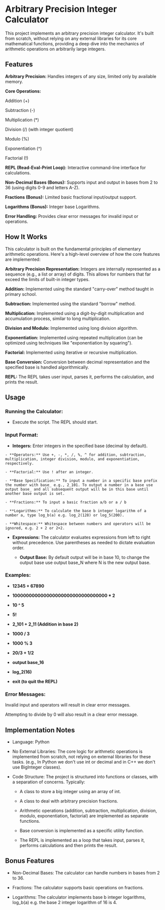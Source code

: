 # Arbitrary Precision Integer Calculator
This project implements an arbitrary precision integer calculator. It's built from scratch, without relying on any external libraries for its core mathematical functions, providing a deep dive into the mechanics of arithmetic operations on arbitrarily large integers.

## Features
**Arbitrary Precision:** Handles integers of any size, limited only by available memory.

**Core Operations:**

Addition (+)

Subtraction (-)

Multiplication (*)

Division (/) (with integer quotient)

Modulo (%)

Exponentiation (^)

Factorial (!)

**REPL (Read-Eval-Print Loop):** Interactive command-line interface for calculations.

**Non-Decimal Bases (Bonus):** Supports input and output in bases from 2 to 36 (using digits 0-9 and letters A-Z).

**Fractions (Bonus):** Limited basic fractional input/output support.

**Logarithms (Bonus):** Integer base Logarithms.

**Error Handling:** Provides clear error messages for invalid input or operations.

## How It Works
This calculator is built on the fundamental principles of elementary arithmetic operations. Here's a high-level overview of how the core features are implemented:

**Arbitrary Precision Representation:** Integers are internally represented as a sequence (e.g., a list or array) of digits. This allows for numbers that far exceed the limits of built-in integer types.

**Addition:** Implemented using the standard "carry-over" method taught in primary school.

**Subtraction:** Implemented using the standard "borrow" method.

**Multiplication:** Implemented using a digit-by-digit multiplication and accumulation process, similar to long multiplication.

**Division and Modulo:** Implemented using long division algorithm.

**Exponentiation:** Implemented using repeated multiplication (can be optimized using techniques like "exponentiation by squaring").

**Factorial:** Implemented using iterative or recursive multiplication.

**Base Conversion:** Conversion between decimal representation and the specified base is handled algorithmically.

**REPL:** The REPL takes user input, parses it, performs the calculation, and prints the result.

## Usage
 ### Running the Calculator:

   - Execute the script. The REPL should start.

 ### Input Format:

   - **Integers:** Enter integers in the specified base (decimal by default).

    - **Operators:** Use +, -, *, /, %, ^ for addition, subtraction, multiplication, integer division, modulo, and exponentiation, respectively.

    - **Factorial:** Use ! after an integer.

    - **Base Specification:** To input a number in a specific base prefix the number with base_ e.g., 2_101. To output a number in a base use output base_ and all subsequent output will be in this base until another base output is set.

    - **Fractions:** To input a basic fraction a/b or a / b

    - **Logarithms:** To calculate the base b integer logarithm of a number a, type log_b(a) e.g. log_2(128) or log_5(200).

    - **Whitespace:** Whitespace between numbers and operators will be ignored, e.g. 2 + 2 or 2+2.

- **Expressions:** The calculator evaluates expressions from left to right without precedence. Use parentheses as needed to dictate evaluation order.

    - **Output Base:** By default output will be in base 10, to change the output base use output base_N where N is the new output base.

### Examples:

- **12345 + 67890**

- **100000000000000000000000000000000 * 2**

- **10 ^ 5**

- **5!**

- **2_101 + 2_11 (Addition in base 2)**

- **1000 / 3**

- **1000 % 3**

- **20/3 + 1/2**

- **output base_16**

- **log_2(16)**

- **exit (to quit the REPL)**

### Error Messages:

Invalid input and operators will result in clear error messages.

Attempting to divide by 0 will also result in a clear error message.

## Implementation Notes
- Language: Python

- No External Libraries: The core logic for arithmetic operations is implemented from scratch, not relying on external libraries for these tasks. (e.g., In Python we don't use int or decimal and in C++ we don't use BigInteger classes).

- Code Structure: The project is structured into functions or classes, with a separation of concerns. Typically:

  - A class to store a big integer using an array of int.

  - A class to deal with arbitrary precision fractions.

  - Arithmetic operations (addition, subtraction, multiplication, division, modulo, exponentiation, factorial) are implemented as separate functions.

  - Base conversion is implemented as a specific utility function.

  - The REPL is implemented as a loop that takes input, parses it, performs calculations and then prints the result.

## Bonus Features
- Non-Decimal Bases: The calculator can handle numbers in bases from 2 to 36.

- Fractions: The calculator supports basic operations on fractions.

- Logarithms: The calculator implements base b integer logarithms, log_b(a) e.g. the base 2 integer logarithm of 16 is 4.
